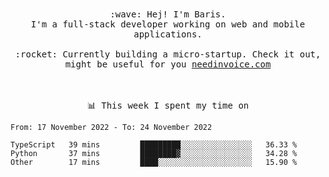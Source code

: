 <p align="center">
  <br><br>
  <samp>
    :wave: Hej! I'm Baris.
    <br>I'm a full-stack developer working on web and mobile applications.
       <br><br>:rocket: Currently building a micro-startup. Check it out, might be useful for you <a href="https://needinvoice.com/" target="_blank">needinvoice.com</a>

  </samp>
 <br><br><br>
</p>
<p align=center><samp>📊  This week I spent my time on</samp></p>


<!--START_SECTION:waka-->

```text
From: 17 November 2022 - To: 24 November 2022

TypeScript   39 mins         █████████░░░░░░░░░░░░░░░░   36.33 %
Python       37 mins         ████████▓░░░░░░░░░░░░░░░░   34.28 %
Other        17 mins         ████░░░░░░░░░░░░░░░░░░░░░   15.90 %
```

<!--END_SECTION:waka-->


